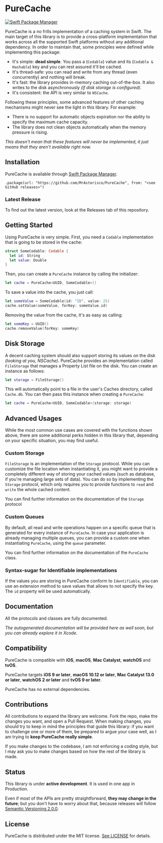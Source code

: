 # PureCache

<a href="https://swift.org/package-manager">
  <img src="https://img.shields.io/badge/spm-compatible-brightgreen.svg?style=flat" alt="Swift Package Manager" />
</a>

PureCache is a no frills implementation of a caching system in Swift.
The main target of this library is to provide a cross-platform implementation that works across all the supported Swift platforms without any additional dependency. In order to maintain that, some principles were defined while implementing this package:

- It's simple: **dead simple**. You pass a (`Codable`) value and its (`Codable & Hashable`) key and you can rest assured it'll be cached.
- It's thread-safe: you can read and write from any thread (even concurrently) and nothing will break.
- It's fast: the library provides in-memory caching out-of-the-box. It also writes to the disk asynchronously *(if disk storage is configured)*.
- It's consistent: the API is very similar to `NSCache`.

Following these principles, some advanced features of other caching mechanisms might never see the light in this library. For example:

- There is no support for automatic objects expiration nor the ability to specify the maximum cache capacity.
- The library does not clean objects automatically when the memory pressure is rising.

*This doesn't mean that these features will never be implemented, it just means that they aren't available right now.*

## Installation
PureCache is available through [Swift Package Manager](https://swift.org/package-manager).

```
.package(url: "https://github.com/MrAsterisco/PureCache", from: "<see GitHub releases>")
```

### Latest Release
To find out the latest version, look at the Releases tab of this repository.

## Getting Started
Using PureCache is very simple. First, you need a `Codable` implementation that is going to be stored in the cache:

```swift
struct SomeCodable: Codable {
  let id: String
  let value: Double
}
```
Then, you can create a `PureCache` instance by calling the initializer:

```swift
let cache = PureCache<UUID, SomeCodable>()
```
To save a value into the cache, you just call:

```swift
let someValue = SomeCodable(id: "ID", value: 25)
cache.setValue(someValue, forKey: someValue.id)
```
Removing the value from the cache, it's as easy as calling:

```swift
let someKey = UUID()
cache.removeValue(forKey: someKey)
```
## Disk Storage
A decent caching system should also support storing its values on the disk *(looking at you, NSCache)*. PureCache provides an implementation called `FileStorage` that manages a Property List file on the disk. You can create an instance as follows:

```swift
let storage = FileStorage()
```
This will automatically point to a file in the user's Caches directory, called `Cache.db`. You can then pass this instance when creating a `PureCache`:

```swift
let cache = PureCache<UUID, SomeCodable>(storage: storage)
```

## Advanced Usages
While the most common use cases are covered with the functions shown above, there are some additional perks hidden in this library that, depending on your specific situation, you may find useful.

### Custom Storage
`FileStorage` is an implementation of the `Storage` protocol. While you can customize the file location when instantiating it, you might want to provide a completely different way of storing your cached values (such as database, if you're managing large sets of data). You can do so by implementing the `Storage` protocol, which only requires you to provide functions to `read` and `write` the whole cached content.

You can find further information on the documentation of the `Storage` protocol

### Custom Queues
By default, all read and write operations happen on a specific queue that is generated for every instance of `PureCache`. In case your application is already managing multiple queues, you can provide a custom one when instantiating `PureCache`, using the `queue` parameter.

You can find further information on the documentation of the `PureCache` class.

### Syntax-sugar for Identifiable implementations
If the values you are storing in PureCache conform to `Identifiable`, you can use an extension method to save values that allows to not specify the key. The `id` property will be used automatically.

## Documentation
All the protocols and classes are fully documented.

*The autogenerated documentation will be provided here as well soon, but you can already explore it in Xcode*.

## Compatibility
PureCache is compatible with **iOS**, **macOS**, **Mac Catalyst**, **watchOS** and **tvOS**.

PureCache targets **iOS 9 or later**, **macOS 10.12 or later**, **Mac Catalyst 13.0 or later**, **watchOS 2 or later** and **tvOS 9 or later**.

PureCache has no external dependencies.

## Contributions
All contributions to expand the library are welcome. Fork the repo, make the changes you want, and open a Pull Request. When making changes, you should try to keep in mind the principles that guide this library: if you want to challenge one or more of them, be prepared to argue your case well, as I am trying to **keep PureCache really simple**.

If you make changes to the codebase, I am not enforcing a coding style, but I may ask you to make changes based on how the rest of the library is made.

## Status
This library is under **active development**. It is used in one app in Production.

Even if most of the APIs are pretty straightforward, **they may change in the future**; but you don't have to worry about that, because releases will follow [Semantic Versioning 2.0.0](https://semver.org/).

## License
PureCache is distributed under the MIT license. [See LICENSE](https://github.com/MrAsterisco/PureCache/blob/master/LICENSE) for details.
